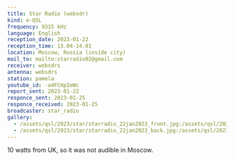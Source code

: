 ```yaml
---
title: Star Radio (websdr)
kind: e-QSL
frequency: 9315 kHz
language: English
reception_date: 2023-01-22
reception_time: 13.04-14.01
location: Moscow, Russia (inside city)
mail_to: mailto:starradio02@gmail.com
receiver: websdrs
antenna: websdrs
station: pamela
youtube_id: -a4FCHpIeWc
report_sent: 2023-01-22
responce_sent: 2023-01-25
responce_received: 2023-01-25
broadcaster: star_radio
gallery:
  - /assets/qsl/2023/star/starradio_22jan2023_front.jpg:/assets/qsl/2023/star/starradio_22jan2023_front.jpg
  - /assets/qsl/2023/star/starradio_22jan2023_back.jpg:/assets/qsl/2023/star/starradio_22jan2023_back.jpg
---
```


10 watts from UK, so it was not audible in Moscow.
